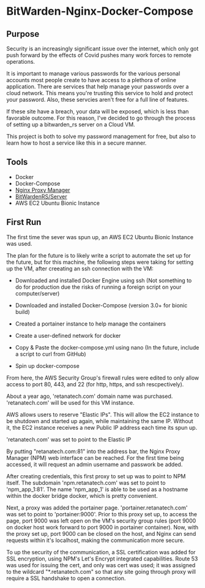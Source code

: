 # BitWarden-Nginx-Docker-Compose


## Purpose
Security is an increasingly significant issue over the internet, which only got push forward by the effects of Covid pushes many work forces to remote operations. 

It is important to manage various passwords for the various personal accounts most people create to have access to a plethora of online application. There are services that help manage your passwords over a cloud network. This means you're trusting this service to hold and protect your password. Also, these servcies aren't free for a full line of features.

If these site have a breach, your data will be exposed, which is less than favorable outcome. For this reason, I've decided to go through the process of setting up a bitwarden_rs server on a Cloud VM.

This project is both to solve my password management for free, but also to learn how to host a service like this in a secure manner.

## Tools

- Docker
- Docker-Compose
- [Nginx Proxy Manager](https://nginxproxymanager.com/)
- [BitWardenRS/Server](https://hub.docker.com/r/bitwardenrs/server)
- AWS EC2 Ubuntu Bionic Instance


## First Run

The first time the sever was spun  up, an AWS EC2 Ubuntu Bionic Instance was used.

The plan for the future is to likely write a script to automate the set up for the future, but for this machine, the following steps were taking for setting up the VM, after creeating an ssh connection with the VM:
 - Downloaded and installed Docker Engine using ssh (Not something to do for production due the risks of running a foreign script on your computer/server)

 - Downloaded and installed Docker-Compose (version 3.0+ for bionic build)

 - Created a portainer instance to help manage the containers

 - Create a user-defined network for docker

 - Copy & Paste the docker-compose.yml using nano (In the future, include a script to curl from GitHub)

 - Spin up docker-compose

From here,  the AWS Security Group's firewall rules were edited to only allow access to port 80, 443, and 22 (for http, https, and ssh rescpectively).

About a year ago, 'retanatech.com' domain name was purchased. 'retanatech.com' will be used for this VM instance. 

AWS allows users to reserve "Elastic IPs". This will allow the EC2 instance to be shutdown and started up again, while maintaining the same IP. Without it, the EC2 instance receives a new Public IP address each time its spun up.

'retanatech.com' was set to point to the Elastic IP

By putting "retanatech.com:81" into the address bar, the Nginx Proxy Manager (NPM) web interface can be reached. For the first time being accessed, it will request an admin username and passwork be added.

After creating credentials, this first proxy to set up was to point to NPM itself. The subdomain 'npm.retanatech.com' was set to point to 'npm_app_1:81'. The name 'npm_app_1' is able to be used as a hostname within the docker bridge docker, which is pretty convenient.

Next, a proxy was added the portainer page. 'portainer.retanatech.com' was set to point to 'portainer:9000'. Prior to this proxy set up, to access the page, port 9000 was left open on the VM's security group rules (port 9000 on docker host work forward to port 9000 in portainer container). Now, with the proxy set up, port 9000 can be closed on the host, and Nginx can send requests within it's localhost, making the communication more secure.

To up the security of the communication, a SSL certification was added for SSL encryption, using NPM's Let's Encrypt integrated capabilities. Route 53 was used for issuing the cert, and only was cert was used; it was assigned to the wildcard "*.retanatech.com" so that any site going through proxy will require a SSL handshake to open a connection.